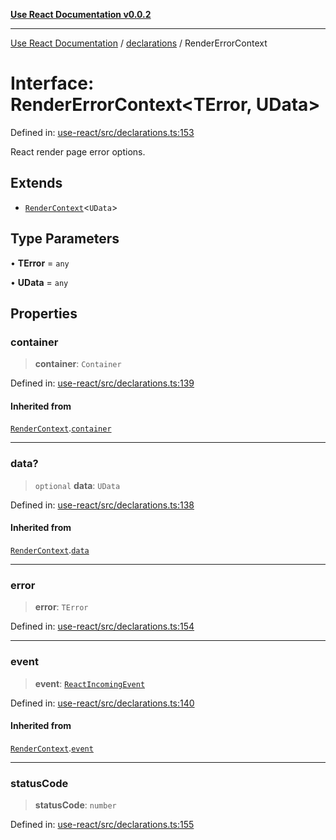 [**Use React Documentation v0.0.2**](../../README.md)

***

[Use React Documentation](../../modules.md) / [declarations](../README.md) / RenderErrorContext

# Interface: RenderErrorContext\<TError, UData\>

Defined in: [use-react/src/declarations.ts:153](https://github.com/stonemjs/use-react/blob/d8ec502192c16b8752fc9e1bf85bd5600bcf9813/src/declarations.ts#L153)

React render page error options.

## Extends

- [`RenderContext`](RenderContext.md)\<`UData`\>

## Type Parameters

• **TError** = `any`

• **UData** = `any`

## Properties

### container

> **container**: `Container`

Defined in: [use-react/src/declarations.ts:139](https://github.com/stonemjs/use-react/blob/d8ec502192c16b8752fc9e1bf85bd5600bcf9813/src/declarations.ts#L139)

#### Inherited from

[`RenderContext`](RenderContext.md).[`container`](RenderContext.md#container)

***

### data?

> `optional` **data**: `UData`

Defined in: [use-react/src/declarations.ts:138](https://github.com/stonemjs/use-react/blob/d8ec502192c16b8752fc9e1bf85bd5600bcf9813/src/declarations.ts#L138)

#### Inherited from

[`RenderContext`](RenderContext.md).[`data`](RenderContext.md#data)

***

### error

> **error**: `TError`

Defined in: [use-react/src/declarations.ts:154](https://github.com/stonemjs/use-react/blob/d8ec502192c16b8752fc9e1bf85bd5600bcf9813/src/declarations.ts#L154)

***

### event

> **event**: [`ReactIncomingEvent`](../type-aliases/ReactIncomingEvent.md)

Defined in: [use-react/src/declarations.ts:140](https://github.com/stonemjs/use-react/blob/d8ec502192c16b8752fc9e1bf85bd5600bcf9813/src/declarations.ts#L140)

#### Inherited from

[`RenderContext`](RenderContext.md).[`event`](RenderContext.md#event)

***

### statusCode

> **statusCode**: `number`

Defined in: [use-react/src/declarations.ts:155](https://github.com/stonemjs/use-react/blob/d8ec502192c16b8752fc9e1bf85bd5600bcf9813/src/declarations.ts#L155)
